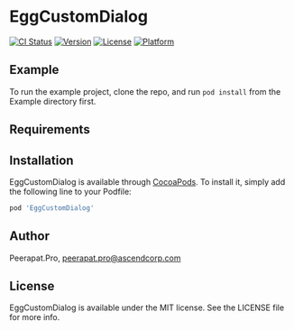 # EggCustomDialog

[![CI Status](https://img.shields.io/travis/Peerapat.Pro/EggCustomDialog.svg?style=flat)](https://travis-ci.org/Peerapat.Pro/EggCustomDialog)
[![Version](https://img.shields.io/cocoapods/v/EggCustomDialog.svg?style=flat)](https://cocoapods.org/pods/EggCustomDialog)
[![License](https://img.shields.io/cocoapods/l/EggCustomDialog.svg?style=flat)](https://cocoapods.org/pods/EggCustomDialog)
[![Platform](https://img.shields.io/cocoapods/p/EggCustomDialog.svg?style=flat)](https://cocoapods.org/pods/EggCustomDialog)

## Example

To run the example project, clone the repo, and run `pod install` from the Example directory first.

## Requirements

## Installation

EggCustomDialog is available through [CocoaPods](https://cocoapods.org). To install
it, simply add the following line to your Podfile:

```ruby
pod 'EggCustomDialog'
```

## Author

Peerapat.Pro, peerapat.pro@ascendcorp.com

## License

EggCustomDialog is available under the MIT license. See the LICENSE file for more info.
